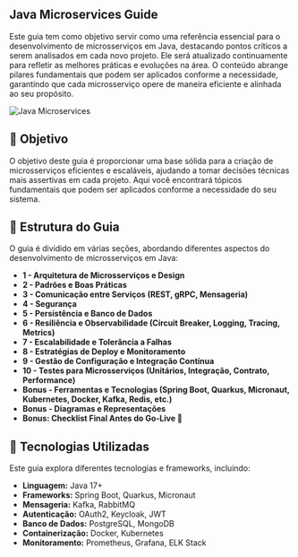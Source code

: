 ## Java Microservices Guide

Este guia tem como objetivo servir como uma referência essencial para o desenvolvimento de microsserviços em Java, destacando pontos críticos a serem analisados em cada novo projeto. Ele será atualizado continuamente para refletir as melhores práticas e evoluções na área. O conteúdo abrange pilares fundamentais que podem ser aplicados conforme a necessidade, garantindo que cada microsserviço opere de maneira eficiente e alinhada ao seu propósito.


![Java Microservices](https://img.shields.io/badge/Java-Microservices-blue)

## 🎯 Objetivo

O objetivo deste guia é proporcionar uma base sólida para a criação de microsserviços eficientes e escaláveis, ajudando a tomar decisões técnicas mais assertivas em cada projeto. Aqui você encontrará tópicos fundamentais que podem ser aplicados conforme a necessidade do seu sistema.

## 📂 Estrutura do Guia

O guia é dividido em várias seções, abordando diferentes aspectos do desenvolvimento de microsserviços em Java:

- **1 - Arquitetura de Microsserviços e Design**
- **2 - Padrões e Boas Práticas**
- **3 - Comunicação entre Serviços (REST, gRPC, Mensageria)**
- **4 - Segurança**
- **5 - Persistência e Banco de Dados**
- **6 - Resiliência e Observabilidade (Circuit Breaker, Logging, Tracing, Metrics)**
- **7 - Escalabilidade e Tolerância a Falhas**
- **8 - Estratégias de Deploy e Monitoramento**
- **9 - Gestão de Configuração e Integração Contínua**
- **10 - Testes para Microsserviços (Unitários, Integração, Contrato, Performance)**
- **Bonus - Ferramentas e Tecnologias (Spring Boot, Quarkus, Micronaut, Kubernetes, Docker, Kafka, Redis, etc.)**
- **Bonus - Diagramas e Representações**
- **Bonus: Checklist Final Antes do Go-Live 🚀**

## 🚀 Tecnologias Utilizadas

Este guia explora diferentes tecnologias e frameworks, incluindo:

- **Linguagem:** Java 17+
- **Frameworks:** Spring Boot, Quarkus, Micronaut
- **Mensageria:** Kafka, RabbitMQ
- **Autenticação:** OAuth2, Keycloak, JWT
- **Banco de Dados:** PostgreSQL, MongoDB
- **Containerização:** Docker, Kubernetes
- **Monitoramento:** Prometheus, Grafana, ELK Stack

